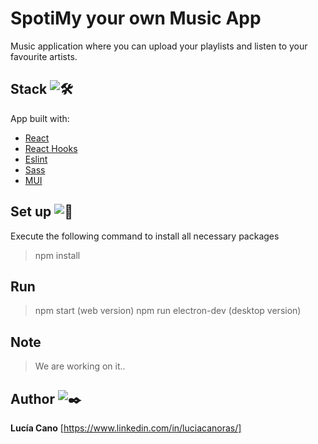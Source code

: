 # SpotiMy your own Music App

Music application where you can upload your playlists and listen to your favourite artists.

## Stack ![🛠️](https://fonts.gstatic.com/s/e/notoemoji/13.1.1/1f6e0_fe0f/32.png)

App built with:

- [React](<[https://reactjs.org/](https://reactjs.org/)>)
- [React Hooks](<[https://reactjs.org/docs/hooks-intro.html](https://reactjs.org/docs/hooks-intro.html)>)
- [Eslint](<[https://eslint.org/](https://eslint.org/)>)
- [Sass](<[https://sass-lang.com/](https://sass-lang.com/)>)
- [MUI](<[https://mui.com/](https://mui.com/)>)

## Set up ![🔧](https://fonts.gstatic.com/s/e/notoemoji/13.1.1/1f527/32.png)

Execute the following command to install all necessary packages

> npm install

## Run

> npm start (web version)
> npm run electron-dev (desktop version)

## Note

> We are working on it..

## Author ![✒️](https://fonts.gstatic.com/s/e/notoemoji/13.1.1/2712_fe0f/32.png)

**Lucía Cano** [https://www.linkedin.com/in/luciacanoras/]
